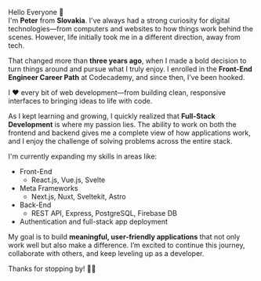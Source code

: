 Hello Everyone 👋  
I'm **Peter** from **Slovakia**. I've always had a strong curiosity for digital technologies—from computers and websites to how things work behind the scenes. However, life initially took me in a different direction, away from tech.

That changed more than **three years ago**, when I made a bold decision to turn things around and pursue what I truly enjoy. I enrolled in the **Front-End Engineer Career Path** at Codecademy, and since then, I’ve been hooked.

I ❤️ every bit of web development—from building clean, responsive interfaces to bringing ideas to life with code.

As I kept learning and growing, I quickly realized that **Full-Stack Development** is where my passion lies. The ability to work on both the frontend and backend gives me a complete view of how applications work, and I enjoy the challenge of solving problems across the entire stack.

I'm currently expanding my skills in areas like:

- Front-End
  - React.js, Vue.js, Svelte
- Meta Frameworks
  - Next.js, Nuxt, Sveltekit, Astro
- Back-End
  - REST API, Express, PostgreSQL, Firebase DB
- Authentication and full-stack app deployment

My goal is to build **meaningful, user-friendly applications** that not only work well but also make a difference. I’m excited to continue this journey, collaborate with others, and keep leveling up as a developer.

Thanks for stopping by! 👨‍💻
